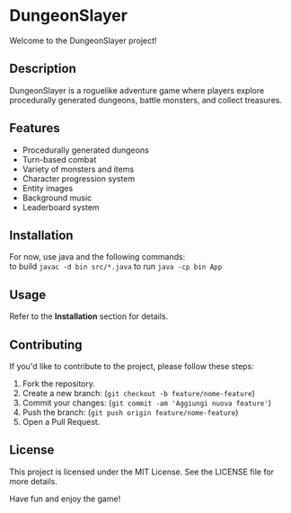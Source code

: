 # DungeonSlayer  

Welcome to the DungeonSlayer project!  

## Description  

DungeonSlayer is a roguelike adventure game where players explore procedurally generated dungeons, battle monsters, and collect treasures.  

## Features  

- Procedurally generated dungeons  
- Turn-based combat  
- Variety of monsters and items  
- Character progression system 
- Entity images
- Background music 
- Leaderboard system

## Installation  

For now, use java and the following commands:  
to build `javac -d bin src/*.java`
to run `java -cp bin App`

## Usage  

Refer to the **Installation** section for details.  

## Contributing  

If you'd like to contribute to the project, please follow these steps:  

1. Fork the repository.  
2. Create a new branch:  (`git checkout -b feature/nome-feature`)
3. Commit your changes:   (`git commit -am 'Aggiungi nuova feature'`)
4. Push the branch: (`git push origin feature/nome-feature`)
5. Open a Pull Request.  

## License  

This project is licensed under the MIT License. See the LICENSE file for more details.  

Have fun and enjoy the game!
